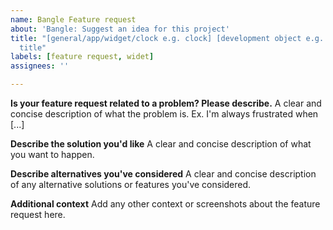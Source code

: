 ```yaml
---
name: Bangle Feature request
about: 'Bangle: Suggest an idea for this project'
title: "[general/app/widget/clock e.g. clock] [development object e.g. antonclock]
  title"
labels: [feature request, widet]
assignees: ''

---
```


**Is your feature request related to a problem? Please describe.**
A clear and concise description of what the problem is. Ex. I'm always frustrated when [...]

**Describe the solution you'd like**
A clear and concise description of what you want to happen.

**Describe alternatives you've considered**
A clear and concise description of any alternative solutions or features you've considered.

**Additional context**
Add any other context or screenshots about the feature request here.
